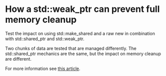 # How a std::weak_ptr can prevent full memory cleanup

Test the impact on using std::make_shared and a raw new in combination with std::shared_ptr and std::weak_ptr.

Two chunks of data are tested that are managed differently. The std::shared_ptr mechanics are the same, but the impact on memory cleanup are different.

For more information see [this article](https://www.codeproject.com/Articles/1227690/How-a-weak-ptr-Might-Prevent-Full-Memory-Cleanup-o).
